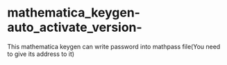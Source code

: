 # mathematica_keygen-auto_activate_version-
This mathematica keygen can write password into mathpass file(You need to give its address to it)
